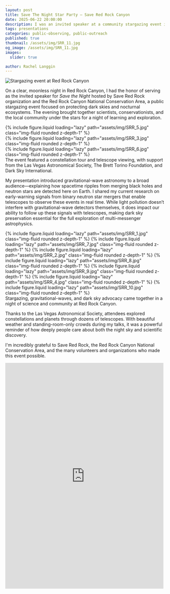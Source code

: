 ```yaml
---
layout: post
title: Save The Night Star Party – Save Red Rock Canyon
date: 2025-06-22 20:00:00
description: I was an invited speaker at a community stargazing event in Red Rock Canyon, where I shared the science of gravitational-waves and the importance of protecting dark skies.
tags: presentations
categories: public-observing, public-outreach
published: true
thumbnail: /assets/img/SRR_11.jpg
og_image: /assets/img/SRR_11.jpg
images:
  slider: true

author: Rachel Langgin
---
```


<img src="assets/img/SRR_0.jpg" alt="Stargazing event at Red Rock Canyon" class="img-fluid mb-4">

On a clear, moonless night in Red Rock Canyon, I had the honor of serving as the invited speaker for *Save the Night* hosted by Save Red Rock organization and the Red Rock Canyon National Conservation Area, a public stargazing event focused on protecting dark skies and nocturnal ecosystems. The evening brought together scientists, conservationists, and the local community under the stars for a night of learning and exploration.

<div class="row mt-3">
    <div class="col-sm mt-3 mt-md-0">
        {% include figure.liquid loading="lazy" path="assets/img/SRR_5.jpg" class="img-fluid rounded z-depth-1" %}
    </div>
    <div class="col-sm mt-3 mt-md-0">
        {% include figure.liquid loading="lazy" path="assets/img/SRR_3.jpg" class="img-fluid rounded z-depth-1" %}
    </div>
    <div class="col-sm mt-3 mt-md-0">
        {% include figure.liquid loading="lazy" path="assets/img/SRR_6.jpg" class="img-fluid rounded z-depth-1" %}
    </div>
</div>
<div class="caption">
    The event featured a constellation tour and telescope viewing, with support from the Las Vegas Astronomical Society, The Brett Torino Foundation, and Dark Sky International.
</div>

My presentation introduced gravitational-wave astronomy to a broad audience—explaining how spacetime ripples from merging black holes and neutron stars are detected here on Earth. I shared my current research on early-warning signals from binary neutron star mergers that enable telescopes to observe these events in real time. While light pollution doesn’t interfere with gravitational-wave detectors themselves, it does impact our ability to follow up these signals with telescopes, making dark sky preservation essential for the full exploration of multi-messenger astrophysics.

<swiper-container keyboard="true" navigation="true" pagination="true" pagination-clickable="true" pagination-dynamic-bullets="true" rewind="true">
  <swiper-slide>{% include figure.liquid loading="lazy" path="assets/img/SRR_1.jpg" class="img-fluid rounded z-depth-1" %}</swiper-slide>
  <swiper-slide>{% include figure.liquid loading="lazy" path="assets/img/SRR_7.jpg" class="img-fluid rounded z-depth-1" %}</swiper-slide>
  <swiper-slide>{% include figure.liquid loading="lazy" path="assets/img/SRR_2.jpg" class="img-fluid rounded z-depth-1" %}</swiper-slide>
  <swiper-slide>{% include figure.liquid loading="lazy" path="assets/img/SRR_8.jpg" class="img-fluid rounded z-depth-1" %}</swiper-slide>
  <swiper-slide>{% include figure.liquid loading="lazy" path="assets/img/SRR_9.jpg" class="img-fluid rounded z-depth-1" %}</swiper-slide>
  <swiper-slide>{% include figure.liquid loading="lazy" path="assets/img/SRR_4.jpg" class="img-fluid rounded z-depth-1" %}</swiper-slide>
  <swiper-slide>{% include figure.liquid loading="lazy" path="assets/img/SRR_10.jpg" class="img-fluid rounded z-depth-1" %}</swiper-slide>
</swiper-container>
<div class="caption">
    Stargazing, gravitational-waves, and dark sky advocacy came together in a night of science and community at Red Rock Canyon.
</div>

Thanks to the Las Vegas Astronomical Society, attendees explored constellations and planets through dozens of telescopes. With beautiful weather and standing-room-only crowds during my talks, it was a powerful reminder of how deeply people care about both the night sky and scientific discovery.

I'm incredibly grateful to Save Red Rock, the Red Rock Canyon National Conservation Area, and the many volunteers and organizations who made this event possible.

<div class="d-flex justify-content-center my-4">
  <iframe src="https://www.facebook.com/plugins/post.php?href=https%3A%2F%2Fwww.facebook.com%2FLVAstronomy%2Fposts%2Fpfbid02eZntQZr5dX3F3JraHubRd2v9P9q24qnaYEhptpF6L4Y6QnvFDup5eVGBaMausBZal&show_text=true&width=500" width="500" height="711" style="border:none;overflow:hidden" scrolling="no" frameborder="0" allowfullscreen="true" allow="autoplay; clipboard-write; encrypted-media; picture-in-picture; web-share"></iframe>
</div>
